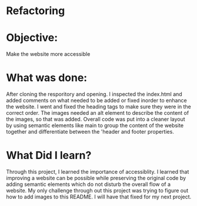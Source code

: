 # Refactoring

# Objective:
 Make the website more accessible 
# What was done:
After cloning the resporitory and opening. I inspected the index.html and added comments on what needed to
be added or fixed inorder to enhance the website. I went and fixed the heading tags to make sure they were in the correct order. The images needed an alt element to describe the content of the images, so that was added. Overall code was put into a cleaner layout by using semantic elements like main to group the content of the website together and differentiate between the 'header and footer properties. 

# What Did I learn?
Through this project, I learned the importance of accessiblity. I learned that improving a website can be possible while preserving the original code by adding semantic elements which do not disturb the overall flow of a website. My only challenge through out this project was trying to figure out how to add images to this README. I will have that fixed for my next project.

